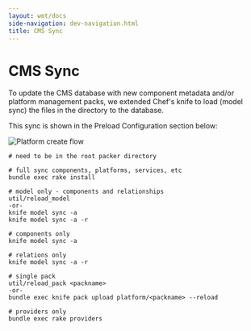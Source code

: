 ```yaml
---
layout: wmt/docs
side-navigation: dev-navigation.html
title: CMS Sync
---
```


# CMS Sync

To update the CMS database with new component metadata and/or platform management packs, we extended Chef's knife to load (model sync) the files in the directory to the database.

This sync is shown in the Preload Configuration section below:

![Platform create flow](/assets/docs/local/images/platform-create-flow.png)

```
# need to be in the root packer directory

# full sync components, platforms, services, etc
bundle exec rake install

# model only - components and relationships
util/reload_model
-or-
knife model sync -a
knife model sync -a -r

# components only
knife model sync -a

# relations only
knife model sync -a -r

# single pack
util/reload_pack <packname>
-or-
bundle exec knife pack upload platform/<packname> --reload

# providers only
bundle exec rake providers
```
